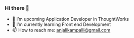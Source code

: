 ### Hi there 👋

- 🔭 I’m upcoming Application Developer in ThoughtWorks
- 🌱 I’m currently learning Front end Development
- 📫 How to reach me: anjalikampalli@gmail.com

